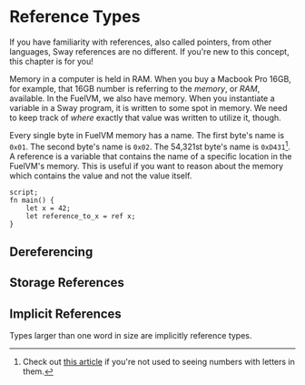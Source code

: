 # Reference Types

If you have familiarity with references, also called pointers, from other languages, Sway references are no different. If you're new to this concept, this chapter is for you!

Memory in a computer is held in RAM. When you buy a Macbook Pro 16GB, for example, that 16GB number is referring to the _memory_, or _RAM_, available. In the FuelVM, we also have memory. When you instantiate a variable in a Sway program, it is written to some spot in memory. We need to keep track of _where_ exactly that value was written to utilize it, though.

Every single byte in FuelVM memory has a name. The first byte's name is `0x01`. The second byte's name is `0x02`. The 54,321st byte's name is `0xD431`[^1]. A reference is a variable that contains the name of a specific location in the FuelVM's memory. This is useful if you want to reason about the memory which contains the value and not the value itself.

```sway
script;
fn main() {
    let x = 42;
    let reference_to_x = ref x;
}
```

[^1]: Check out [this article](https://en.wikipedia.org/wiki/Hexadecimal) if you're not used to seeing numbers with letters in them.

## Dereferencing

## Storage References

## Implicit References

Types larger than one word in size are implicitly reference types.

